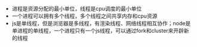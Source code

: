 - 进程是资源分配的最小单位，线程是cpu调度的最小单位
- 一个进程可以拥有多个线程，多个线程之间共享内存和cpu资源
- js是单线程，但是浏览器是多线程，有渲染线程、网络线程相互协作；node是单进程的单线程，一个进程只有一个js线程，可以通过fork和cluster来开辟新的线程